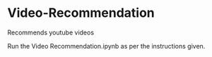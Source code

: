 # Video-Recommendation
Recommends youtube videos

Run the Video Recommendation.ipynb as per the instructions given.
